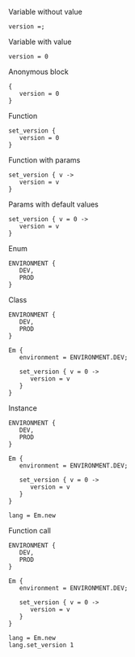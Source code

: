 Variable without value
```
version =;
```

Variable with value
```
version = 0
```

Anonymous block
```
{
   version = 0
}
```

Function
```
set_version {
   version = 0
}
```

Function with params
```
set_version { v ->
   version = v
}
```

Params with default values
```
set_version { v = 0 ->
   version = v
}
```

Enum
```
ENVIRONMENT {
   DEV,
   PROD
}
```

Class
```
ENVIRONMENT {
   DEV,
   PROD
}

Em {
   environment = ENVIRONMENT.DEV;
   
   set_version { v = 0 ->
      version = v
   }
}
```

Instance
```
ENVIRONMENT {
   DEV,
   PROD
}

Em {
   environment = ENVIRONMENT.DEV;
   
   set_version { v = 0 ->
      version = v
   }
}

lang = Em.new
```

Function call
```
ENVIRONMENT {
   DEV,
   PROD
}

Em {
   environment = ENVIRONMENT.DEV;
   
   set_version { v = 0 ->
      version = v
   }
}

lang = Em.new
lang.set_version 1
```
